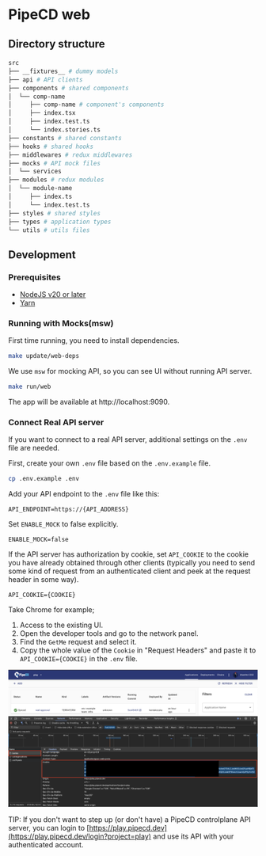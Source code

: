 # PipeCD web

## Directory structure

```bash
src
├── __fixtures__ # dummy models
├── api # API clients
├── components # shared components
│  └── comp-name
│     ├── comp-name # component's components
│     ├── index.tsx
│     ├── index.test.ts
│     └── index.stories.ts
├── constants # shared constants
├── hooks # shared hooks
├── middlewares # redux middlewares
├── mocks # API mock files
│  └── services
├── modules # redux modules
│  └── module-name
│     ├── index.ts
│     └── index.test.ts
├── styles # shared styles
├── types # application types
└── utils # utils files
```

## Development

### Prerequisites

- [NodeJS v20 or later](https://nodejs.org/en/)
- [Yarn](https://yarnpkg.com/)

### Running with Mocks(msw)

First time running, you need to install dependencies.

```bash
make update/web-deps
```

We use `msw` for mocking API, so you can see UI without running API server.

```bash
make run/web
```

The app will be available at http://localhost:9090.

### Connect Real API server
If you want to connect to a real API server, additional settings on the `.env` file are needed.

First, create your own `.env` file based on the `.env.example` file.

```bash
cp .env.example .env
```

Add your API endpoint to the `.env` file like this:

```
API_ENDPOINT=https://{API_ADDRESS}
```

Set `ENABLE_MOCK` to false explicitly.

```
ENABLE_MOCK=false
```

If the API server has authorization by cookie, set `API_COOKIE` to the cookie you have already obtained through other clients
(typically you need to send some kind of request from an authenticated client and peek at the request header in some way).

```
API_COOKIE={COOKIE}
```

Take Chrome for example;
1. Access to the existing UI.
2. Open the developer tools and go to the network panel.
3. Find the `GetMe` request and select it.
4. Copy the whole value of the `Cookie` in "Request Headers" and paste it to `API_COOKIE={COOKIE}` in the `.env` file.

![](https://github.com/pipe-cd/pipecd/blob/master/docs/static/images/play-environment-get-me.png)

TIP: If you don't want to step up (or don't have) a PipeCD controlplane API server, you can login to [https://play.pipecd.dev](https://play.pipecd.dev/login?project=play) and use its API with your authenticated account.
